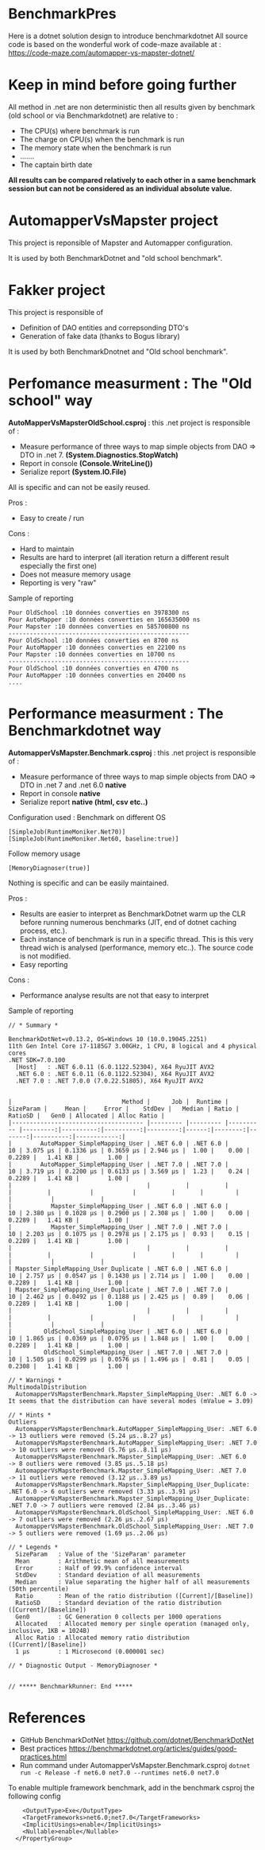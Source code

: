 # BenchmarkPres

Here is a dotnet solution design to introduce benchmarkdotnet
All source code is based on the wonderful work of code-maze available at : 
https://code-maze.com/automapper-vs-mapster-dotnet/


# Keep in mind before going further
All method in .net are non deterministic then all results given by benchmark (old school or via Benchmarkdotnet) are relative to :
+ The CPU(s) where benchmark is run
+ The charge on CPU(s) when the benchmark is run
+ The memory state when the benchmark is run
+ .......
+ The captain birth date

**All results can be compared relatively to each other in a same benchmark session but can not be considered as an individual absolute value.**

# AutomapperVsMapster project
This project is reponsible of Mapster and Automapper configuration. 

It is used by both BenchmarkDotnet and "old school benchmark".

# Fakker project
This project is responsible of 
- Definition of DAO entities and correpsonding DTO's
- Generation of fake data (thanks to Bogus library)

It is used by both BenchmarkDnotnet and "Old school benchmark".

# Perfomance measurment : The "Old school" way

**AutoMapperVsMapsterOldSchool.csproj** : this .net project is responsible of :
- Measure performance of three ways to map simple objects from DAO => DTO in .net 7. **(System.Diagnostics.StopWatch)**
- Report in console **(Console.WriteLine())**
- Serialize report **(System.IO.File)**

All is specific and can not be easily reused.

Pros : 
- Easy to create / run

Cons : 
- Hard to maintain
- Results are hard to interpret (all iteration return a different result especially the first one)
- Does not measure memory usage
- Reporting is very "raw"

Sample of reporting 
```
Pour OldSchool :10 données converties en 3978300 ns
Pour AutoMapper :10 données converties en 165635000 ns
Pour Mapster :10 données converties en 585700800 ns
---------------------------------------------------
Pour OldSchool :10 données converties en 8700 ns
Pour AutoMapper :10 données converties en 22100 ns
Pour Mapster :10 données converties en 10700 ns
---------------------------------------------------
Pour OldSchool :10 données converties en 4700 ns
Pour AutoMapper :10 données converties en 20400 ns
....
```




# Performance measurment : The Benchmarkdotnet way

**AutomapperVsMapster.Benchmark.csproj** : this .net project is responsible of :
- Measure performance of three ways to map simple objects from DAO => DTO in .net 7 and .net 6.0 **native**
- Report in console **native**
- Serialize report **native (html, csv etc..)**

Configuration used :
Benchmark on different OS 
```
[SimpleJob(RuntimeMoniker.Net70)]
[SimpleJob(RuntimeMoniker.Net60, baseline:true)]
```

Follow memory usage
```
[MemoryDiagnoser(true)]
```

Nothing is specific and can be easily maintained.

Pros : 
- Results are easier to interpret as BenchmarkDotnet warm up the CLR before running numerous benchmarks (JIT, end of dotnet caching process, etc.).
- Each instance of benchmark is run in a specific thread. This is this very thread wich is analysed (performance, memory etc..). The source code is not modified.
- Easy reporting

Cons : 
- Performance analyse results are not that easy to interpret

Sample of reporting
```
// * Summary *

BenchmarkDotNet=v0.13.2, OS=Windows 10 (10.0.19045.2251)
11th Gen Intel Core i7-1185G7 3.00GHz, 1 CPU, 8 logical and 4 physical cores
.NET SDK=7.0.100
  [Host]   : .NET 6.0.11 (6.0.1122.52304), X64 RyuJIT AVX2
  .NET 6.0 : .NET 6.0.11 (6.0.1122.52304), X64 RyuJIT AVX2
  .NET 7.0 : .NET 7.0.0 (7.0.22.51805), X64 RyuJIT AVX2


|                               Method |      Job |  Runtime | SizeParam |     Mean |     Error |    StdDev |   Median | Ratio | RatioSD |   Gen0 | Allocated | Alloc Ratio |
|------------------------------------- |--------- |--------- |---------- |---------:|----------:|----------:|---------:|------:|--------:|-------:|----------:|------------:|
|        AutoMapper_SimpleMapping_User | .NET 6.0 | .NET 6.0 |        10 | 3.075 μs | 0.1336 μs | 0.3659 μs | 2.946 μs |  1.00 |    0.00 | 0.2289 |   1.41 KB |        1.00 |
|        AutoMapper_SimpleMapping_User | .NET 7.0 | .NET 7.0 |        10 | 3.719 μs | 0.2200 μs | 0.6133 μs | 3.569 μs |  1.23 |    0.24 | 0.2289 |   1.41 KB |        1.00 |
|                                      |          |          |           |          |           |           |          |       |         |        |           |             |
|           Mapster_SimpleMapping_User | .NET 6.0 | .NET 6.0 |        10 | 2.380 μs | 0.1028 μs | 0.2900 μs | 2.308 μs |  1.00 |    0.00 | 0.2289 |   1.41 KB |        1.00 |
|           Mapster_SimpleMapping_User | .NET 7.0 | .NET 7.0 |        10 | 2.203 μs | 0.1075 μs | 0.2978 μs | 2.175 μs |  0.93 |    0.15 | 0.2289 |   1.41 KB |        1.00 |
|                                      |          |          |           |          |           |           |          |       |         |        |           |             |
| Mapster_SimpleMapping_User_Duplicate | .NET 6.0 | .NET 6.0 |        10 | 2.757 μs | 0.0547 μs | 0.1430 μs | 2.714 μs |  1.00 |    0.00 | 0.2289 |   1.41 KB |        1.00 |
| Mapster_SimpleMapping_User_Duplicate | .NET 7.0 | .NET 7.0 |        10 | 2.462 μs | 0.0492 μs | 0.1188 μs | 2.425 μs |  0.89 |    0.06 | 0.2289 |   1.41 KB |        1.00 |
|                                      |          |          |           |          |           |           |          |       |         |        |           |             |
|         OldSchool_SimpleMapping_User | .NET 6.0 | .NET 6.0 |        10 | 1.865 μs | 0.0369 μs | 0.0795 μs | 1.848 μs |  1.00 |    0.00 | 0.2289 |   1.41 KB |        1.00 |
|         OldSchool_SimpleMapping_User | .NET 7.0 | .NET 7.0 |        10 | 1.505 μs | 0.0299 μs | 0.0576 μs | 1.496 μs |  0.81 |    0.05 | 0.2308 |   1.41 KB |        1.00 |

// * Warnings *
MultimodalDistribution
  AutomapperVsMapsterBenchmark.Mapster_SimpleMapping_User: .NET 6.0 -> It seems that the distribution can have several modes (mValue = 3.09)

// * Hints *
Outliers
  AutomapperVsMapsterBenchmark.AutoMapper_SimpleMapping_User: .NET 6.0        -> 13 outliers were removed (5.24 μs..8.27 μs)
  AutomapperVsMapsterBenchmark.AutoMapper_SimpleMapping_User: .NET 7.0        -> 10 outliers were removed (5.76 μs..8.11 μs)
  AutomapperVsMapsterBenchmark.Mapster_SimpleMapping_User: .NET 6.0           -> 8 outliers were removed (3.85 μs..5.18 μs)
  AutomapperVsMapsterBenchmark.Mapster_SimpleMapping_User: .NET 7.0           -> 11 outliers were removed (3.12 μs..3.89 μs)
  AutomapperVsMapsterBenchmark.Mapster_SimpleMapping_User_Duplicate: .NET 6.0 -> 6 outliers were removed (3.33 μs..3.91 μs)
  AutomapperVsMapsterBenchmark.Mapster_SimpleMapping_User_Duplicate: .NET 7.0 -> 7 outliers were removed (2.84 μs..3.46 μs)
  AutomapperVsMapsterBenchmark.OldSchool_SimpleMapping_User: .NET 6.0         -> 7 outliers were removed (2.26 μs..2.67 μs)
  AutomapperVsMapsterBenchmark.OldSchool_SimpleMapping_User: .NET 7.0         -> 5 outliers were removed (1.69 μs..2.06 μs)

// * Legends *
  SizeParam   : Value of the 'SizeParam' parameter
  Mean        : Arithmetic mean of all measurements
  Error       : Half of 99.9% confidence interval
  StdDev      : Standard deviation of all measurements
  Median      : Value separating the higher half of all measurements (50th percentile)
  Ratio       : Mean of the ratio distribution ([Current]/[Baseline])
  RatioSD     : Standard deviation of the ratio distribution ([Current]/[Baseline])
  Gen0        : GC Generation 0 collects per 1000 operations
  Allocated   : Allocated memory per single operation (managed only, inclusive, 1KB = 1024B)
  Alloc Ratio : Allocated memory ratio distribution ([Current]/[Baseline])
  1 μs        : 1 Microsecond (0.000001 sec)

// * Diagnostic Output - MemoryDiagnoser *


// ***** BenchmarkRunner: End *****
```

# References


+ GitHub BenchmarkDotNet https://github.com/dotnet/BenchmarkDotNet
+ Best practices https://benchmarkdotnet.org/articles/guides/good-practices.html
+ Run command under AutomapperVsMapster.Benchmark.csproj ```dotnet run -c Release -f net6.0 net7.0 --runtimes net6.0 net7.0```

To enable multiple framework benchmark, add in the benchmark csproj the following config
```  <PropertyGroup>
    <OutputType>Exe</OutputType>
    <TargetFrameworks>net6.0;net7.0</TargetFrameworks>
    <ImplicitUsings>enable</ImplicitUsings>
    <Nullable>enable</Nullable>
  </PropertyGroup>
```

